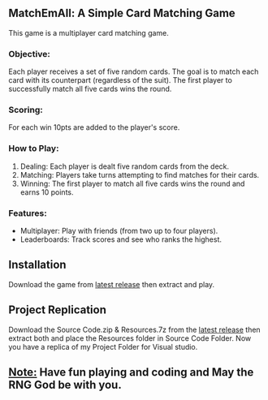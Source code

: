 ## MatchEmAll:  A Simple Card Matching Game 

This game is a multiplayer card matching game.

### Objective: ###
Each player receives a set of five random cards. The goal is to match each card with its counterpart (regardless of the suit). The first player to successfully match all five cards wins the round.

### Scoring: ###
For each win 10pts are added to the player's score.

### How to Play: ###
1. Dealing: Each player is dealt five random cards from the deck.
2. Matching: Players take turns attempting to find matches for their cards.
3. Winning: The first player to match all five cards wins the round and earns 10 points.

### Features: ###
* Multiplayer: Play with friends (from two up to four players).
* Leaderboards: Track scores and see who ranks the highest.

## Installation

Download the game from [latest release](https://github.com/Nischall01/MatchEmAll/releases/latest) then extract and play. 

## Project Replication

Download the Source Code.zip & Resources.7z from the [latest release](https://github.com/Nischall01/MatchEmAll/releases/latest) then extract both and place the Resources folder in Source Code Folder. Now you have a replica of my Project Folder for Visual studio.

## <ins> Note:</ins> Have fun playing and coding and May the RNG God be with you. ##
